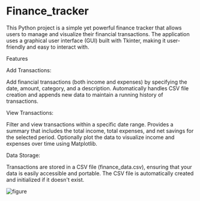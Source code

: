 ﻿# Finance_tracker
This Python project is a simple yet powerful finance tracker that allows users to manage and visualize their financial transactions. The application uses a graphical user interface (GUI) built with Tkinter, making it user-friendly and easy to interact with.

Features

Add Transactions:

Add financial transactions (both income and expenses) by specifying the date, amount, category, and a description.
Automatically handles CSV file creation and appends new data to maintain a running history of transactions.

View Transactions:

Filter and view transactions within a specific date range.
Provides a summary that includes the total income, total expenses, and net savings for the selected period.
Optionally plot the data to visualize income and expenses over time using Matplotlib.

Data Storage:

Transactions are stored in a CSV file (finance_data.csv), ensuring that your data is easily accessible and portable.
The CSV file is automatically created and initialized if it doesn't exist.

![figure](https://github.com/user-attachments/assets/0600bdbe-80fc-480e-a2f7-6c760dc09568)
